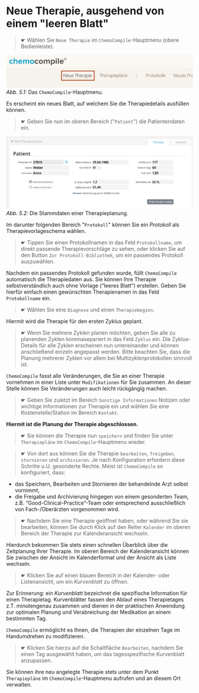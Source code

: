 # Neue Therapie, ausgehend von einem "leeren Blatt"

>☛ Wählen Sie `Neue Therapie` im `ChemoCompile`-Hauptmenu (obere Bedienleiste).


![ChemoCompile Hauptmenu](../bilder/neue_therapie.png)
*Abb. 5.1:* Das `ChemoCompile`-Hauptmenu.

Es erscheint ein neues Blatt, auf welchem Sie die Therapiedetails ausfüllen können.

>☛ Geben Sie nun im oberen Bereich ("`Patient`") die Patientendaten ein.


![ChemoCompile Stammdaten](../bilder/patientendaten.png)
*Abb. 5.2:* Die Stammdaten einer Therapieplanung.

Im darunter folgenden Bereich "`Protokoll`" können Sie ein _Protokoll_ als Therapievorlageschema wählen.

>☛ Tippen Sie einen Protokollnamen in das Feld `Protokollname`, um direkt passende Therapievorschläge zu sehen, oder klicken Sie auf den Button `Zur Protokoll-Bibliothek`, um ein passendes Protokoll auszuwählen.

Nachdem ein passendes Protokoll gefunden wurde, füllt `ChemoCompile` automatisch die Therapiedaten aus. Sie können Ihre Therapie selbstverständlich auch ohne Vorlage (“leeres Blatt”) erstellen. Geben Sie hierfür einfach einen gewünschten Therapienamen in das Feld `Protokollname` ein.

>☛ Wählen Sie eine `Diagnose` und einen `Therapiebeginn`.

Hiermit wird die Therapie für den ersten Zyklus geplant.


>☛ Wenn Sie mehrere Zyklen planen möchten, geben Sie alle zu planenden Zyklen kommasepariert in das Feld `Zyklus` ein. Die Zyklus-Details für alle Zyklen erscheinen nun untereinander und können anschließend einzeln angepasst werden. Bitte beachten Sie, dass die Planung mehrerer Zyklen vor allem bei Multizyklenprotokollen sinnvoll ist.


`ChemoCompile` fasst alle Veränderungen, die Sie an einer Therapie vornehmen in einer Liste unter `Modifikationen` für Sie zusammen. An dieser Stelle können Sie Veränderungen auch leicht rückgängig machen.

> ☛ Geben Sie zuletzt im Bereich `Sonstige Informationen` Notizen oder wichtige Informationen zur Therapie ein und wählen Sie eine Kostenstelle/Station im Bereich `Kontakt`.

**Hiermit ist die Planung der Therapie abgeschlossen.**


> ☛ Sie können die Therapie nun `speichern` und finden Sie unter `Therapiepläne` im `ChemoCompile`-Hauptmenu wieder.

> ☛ Von dort aus können Sie die Therapie `bearbeiten`, `freigeben`, `stornieren` und `archivieren`. Je nach Konfiguration erfordern diese Schritte u.U. gesonderte Rechte. Meist ist `ChemoCompile` so konfiguriert, dass:

- das Speichern, Bearbeiten und Stornieren der behandelnde Arzt selbst vornimmt,
- die Freigabe und Archivierung hingegen von einem gesonderten Team, z.B. “Good-Clinical-Practice”-Team oder entsprechend ausschließlich von Fach-/Oberärzten vorgenommen wird.

> ☛ Nachdem Sie eine Therapie geöffnet haben, oder während Sie sie bearbeiten, können Sie durch Klick auf den Reiter `Kalender` im oberen Bereich der Therapie zur Kalenderansicht wechseln.


Hierdurch bekommen Sie stets einen schnellen Überblick über die Zeitplanung Ihrer Therapie. Im oberen Bereich der Kalenderansicht können Sie zwischen der Ansicht im Kalenderformat und der Ansicht als Liste wechseln.

> ☛ Klicken Sie auf einen blauen Bereich in der Kalender- oder Listenansicht, um ein _Kurvenblatt_ zu öffnen.

Zur Erinnerung: ein _Kurvenblatt_ bezeichnet die spezifische Information für einen Therapietag.
Kurvenblätter fassen den Ablauf eines Therapietages z.T. minutengenau zusammen und dienen in der praktischen Anwendung zur optimalen Planung und Verabreichung der Medikation an einem bestimmten Tag.

`ChemoCompile` ermöglicht es Ihnen, die Therapien der einzelnen Tage im Handumdrehen zu modifizieren.

> ☛ Klicken Sie hierzu auf die Schaltfläche `Bearbeiten`, nachdem Sie einen Tag ausgewählt haben, um das tagesspezifische Kurvenblatt anzupassen.

Sie können ihre neu angelegte Therapie stets unter dem Punkt `Therapiepläne` im `ChemoCompile`-Hauptmenu aufrufen und an diesem Ort verwalten.
